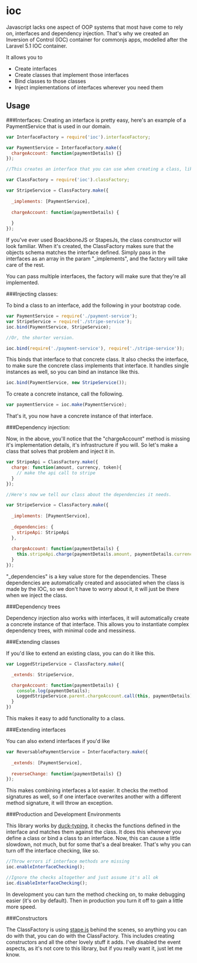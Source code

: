 # ioc

Javascript lacks one aspect of OOP systems that most have come to rely on, interfaces and dependency injection.
That's why we created an Inversion of Control (IOC) container for commonjs apps, modelled after the Laravel 5.1 IOC container.

It allows you to

- Create interfaces
- Create classes that implement those interfaces
- Bind classes to those classes
- Inject implementations of interfaces wherever you need them

## Usage

###Interfaces:
Creating an interface is pretty easy, here's an example of a PaymentService that is used in our domain.

```js
var InterfaceFactory = require('ioc').interfaceFactory;

var PaymentService = InterfaceFactory.make({
  chargeAccount: function(paymentDetails) {}
});

//This creates an interface that you can use when creating a class, like the following.

var ClassFactory = require('ioc').classFactory;

var StripeService = ClassFactory.make({
 
  _implements: [PaymentService],
  
  chargeAccount: function(paymentDetails) {
    
  }
});
```

If you've ever used BoackboneJS or StapesJs, the class constructor will look familiar. 
When it's created, the ClassFactory makes sure that the objects schema matches the interface defined. Simply pass in the interfaces as an array in the param "_implements", and the factory will take care of the rest.

You can pass multiple interfaces, the factory will make sure that they're all implemented.

###Injecting classes:

To bind a class to an interface, add the following in your bootstrap code.

```js
var PaymentService = require('./payment-service');
var StripeService = require('./stripe-service');
ioc.bind(PaymentService, StripeService);

//Or, the shorter version.

ioc.bind(require('./payment-service'), require('./stripe-service'));
```

This binds that interface to that concrete class. It also checks the interface, to make sure the concrete class implements that interface.
It handles single instances as well, so you can bind an instance like this.

```js
ioc.bind(PaymentService, new StripeService());
```
To create a concrete instance, call the following.

```js
var paymentService = ioc.make(PaymentService);
```
That's it, you now have a concrete instance of that interface.

###Dependency injection:

Now, in the above, you'll notice that the "chargeAccount" method is missing it's implementation details, it's infrastructure if you will.
So let's make a class that solves that problem and inject it in.

```js
var StripeApi = ClassFactory.make({
  charge: function(amount, currency, token){
    // make the api call to stripe
  }
});

//Here's now we tell our class about the dependencies it needs.

var StripeService = ClassFactory.make({
 
  _implements: [PaymentService],
  
  _dependencies: {
    stripeApi: StripeApi
  },
  
  chargeAccount: function(paymentDetails) {
    this.stripeApi.charge(paymentDetails.amount, paymentDetails.currency, paymentDetails.token);  
  }
});
```

"_dependencies" is a key value store for the dependencies. 
These dependencies are automatically created and associated when the class is made by the IOC, so we don't have to worry about it, it will just be there when we inject the class.

###Dependency trees

Dependency injection also works with interfaces, it will automatically create a concrete instance of that interface. This allows you to instantiate complex dependency trees, with minimal code and messiness.

###Extending classes

If you'd like to extend an existing class, you can do it like this.

```js
var LoggedStripeService = ClassFactory.make({

  _extends: StripeService,

  chargeAccount: function(paymentDetails) {
    console.log(paymentDetails);
    LoggedStripeService.parent.chargeAccount.call(this, paymentDetails);
  }
})
```

This makes it easy to add functionality to a class.

###Extending interfaces

You can also extend interfaces if you'd like

```js
var ReversablePaymentService = InterfaceFactory.make({
  
  _extends: [PaymentService],
  
  reverseChange: function(paymentDetails) {}
});
```

This makes combining interfaces a lot easier. It checks the method signatures as well, so if one interface overwrites another with a different method signature, it will throw an exception.

###Production and Development Environments

This library works by [duck-typing](https://en.wikipedia.org/wiki/Duck_typing), it checks the functions defined in the interface and matches them against the class. It does this whenever you define a class or bind a class to an interface. Now, this can cause a little slowdown, not much, but for some that's a deal breaker. That's why you can turn off the interface checking, like so.

```js
//Throw errors if interface methods are missing
ioc.enableInterfaceChecking();

//Ignore the checks altogether and just assume it's all ok
ioc.disableInterfaceChecking();
```

In development you can turn the method checking on, to make debugging easier (it's on by default). Then in production you turn it off to gain a little more speed.

###Constructors

The ClassFactory is using [stape.js](https://hay.github.io/stapes/) behind the scenes, so anything you can do with that, you can do with the ClassFactory. This includes creating constructors and all the other lovely stuff it adds. I've disabled the event aspects, as it's not core to this library, but if you really want it, just let me know.